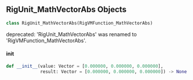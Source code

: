 ## RigUnit_MathVectorAbs Objects

```python
class RigUnit_MathVectorAbs(RigVMFunction_MathVectorAbs)
```

deprecated: 'RigUnit_MathVectorAbs' was renamed to 'RigVMFunction_MathVectorAbs'.

<a id="unreal.RigUnit_MathVectorAbs.__init__"></a>

#### __init__

```python
def __init__(value: Vector = [0.000000, 0.000000, 0.000000],
             result: Vector = [0.000000, 0.000000, 0.000000]) -> None
```

<a id="unreal.RigVMFunction_MathVectorFloor"></a>